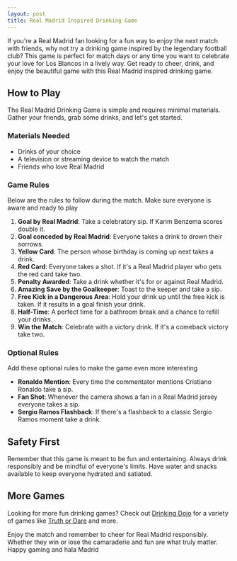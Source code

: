 ```yaml
---
layout: post
title: Real Madrid Inspired Drinking Game
---
```



If you're a Real Madrid fan looking for a fun way to enjoy the next match with friends, why not try a drinking game inspired by the legendary football club? This game is perfect for match days or any time you want to celebrate your love for Los Blancos in a lively way. Get ready to cheer, drink, and enjoy the beautiful game with this Real Madrid inspired drinking game.

## How to Play

The Real Madrid Drinking Game is simple and requires minimal materials. Gather your friends, grab some drinks, and let's get started.

### Materials Needed

- Drinks of your choice
- A television or streaming device to watch the match
- Friends who love Real Madrid

### Game Rules

Below are the rules to follow during the match. Make sure everyone is aware and ready to play

1. **Goal by Real Madrid**: Take a celebratory sip. If Karim Benzema scores double it.
2. **Goal conceded by Real Madrid**: Everyone takes a drink to drown their sorrows.
3. **Yellow Card**: The person whose birthday is coming up next takes a drink.
4. **Red Card**: Everyone takes a shot. If it's a Real Madrid player who gets the red card take two.
5. **Penalty Awarded**: Take a drink whether it's for or against Real Madrid.
6. **Amazing Save by the Goalkeeper**: Toast to the keeper and take a sip.
7. **Free Kick in a Dangerous Area**: Hold your drink up until the free kick is taken. If it results in a goal finish your drink.
8. **Half-Time**: A perfect time for a bathroom break and a chance to refill your drinks.
9. **Win the Match**: Celebrate with a victory drink. If it's a comeback victory take two.

### Optional Rules

Add these optional rules to make the game even more interesting

- **Ronaldo Mention**: Every time the commentator mentions Cristiano Ronaldo take a sip.
- **Fan Shot**: Whenever the camera shows a fan in a Real Madrid jersey everyone takes a sip.
- **Sergio Ramos Flashback**: If there's a flashback to a classic Sergio Ramos moment take a drink.

## Safety First

Remember that this game is meant to be fun and entertaining. Always drink responsibly and be mindful of everyone's limits. Have water and snacks available to keep everyone hydrated and satiated.

## More Games

Looking for more fun drinking games? Check out [Drinking Dojo](https://drinkingdojo.com/) for a variety of games like [Truth or Dare](https://drinkingdojo.com/games/truth-or-dare) and more.

Enjoy the match and remember to cheer for Real Madrid responsibly. Whether they win or lose the camaraderie and fun are what truly matter. Happy gaming and hala Madrid